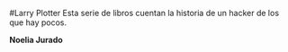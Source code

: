 #Larry Plotter
Esta serie de libros cuentan la historia de un hacker de los que hay pocos.

**Noelia Jurado**
